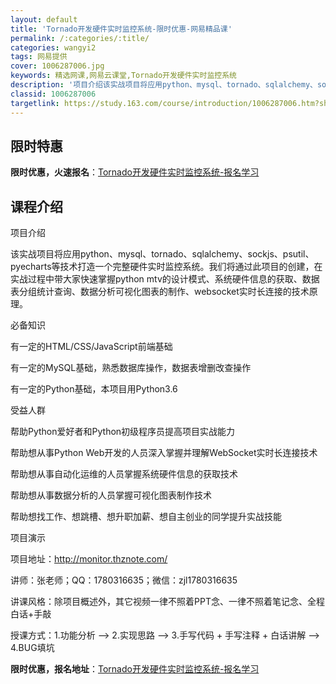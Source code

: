 ```yaml
---
layout: default
title: 'Tornado开发硬件实时监控系统-限时优惠-网易精品课'
permalink: /:categories/:title/
categories: wangyi2
tags: 网易提供
cover: 1006287006.jpg
keywords: 精选网课,网易云课堂,Tornado开发硬件实时监控系统
description: '项目介绍该实战项目将应用python、mysql、tornado、sqlalchemy、sockjs、psutil、py'
classid: 1006287006
targetlink: https://study.163.com/course/introduction/1006287006.htm?share=1&shareId=1025206652&utm_campaign=share&utm_medium=iphoneShare&utm_source=&utm_u=1025206652
---
```


## 限时特惠

**限时优惠，火速报名**：[Tornado开发硬件实时监控系统-报名学习](https://study.163.com/course/introduction/1006287006.htm?share=1&shareId=1025206652&utm_campaign=share&utm_medium=iphoneShare&utm_source=&utm_u=1025206652)

## 课程介绍

项目介绍

该实战项目将应用python、mysql、tornado、sqlalchemy、sockjs、psutil、pyecharts等技术打造一个完整硬件实时监控系统。我们将通过此项目的创建，在实战过程中带大家快速掌握python mtv的设计模式、系统硬件信息的获取、数据表分组统计查询、数据分析可视化图表的制作、websocket实时长连接的技术原理。



必备知识

有一定的HTML/CSS/JavaScript前端基础

有一定的MySQL基础，熟悉数据库操作，数据表增删改查操作

有一定的Python基础，本项目用Python3.6



受益人群

帮助Python爱好者和Python初级程序员提高项目实战能力

帮助想从事Python Web开发的人员深入掌握并理解WebSocket实时长连接技术

帮助想从事自动化运维的人员掌握系统硬件信息的获取技术

帮助想从事数据分析的人员掌握可视化图表制作技术

帮助想找工作、想跳槽、想升职加薪、想自主创业的同学提升实战技能



项目演示

项目地址：http://monitor.thznote.com/



讲师：张老师；QQ：1780316635；微信：zjl1780316635

讲课风格：除项目概述外，其它视频一律不照着PPT念、一律不照着笔记念、全程白话+手敲

授课方式：1.功能分析 —> 2.实现思路 —> 3.手写代码 + 手写注释 + 白话讲解 —> 4.BUG填坑

**限时优惠，报名地址**：[Tornado开发硬件实时监控系统-报名学习](https://study.163.com/course/introduction/1006287006.htm?share=1&shareId=1025206652&utm_campaign=share&utm_medium=iphoneShare&utm_source=&utm_u=1025206652)

